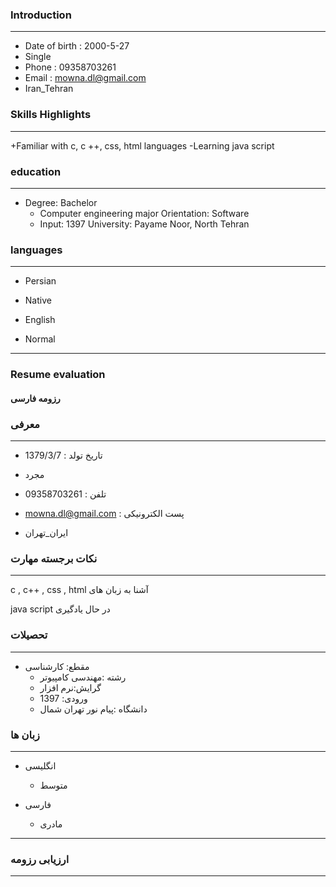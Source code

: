 ### Introduction

---

+ Date of birth : 2000-5-27
+ Single
+ Phone : 09358703261
 + Email : mowna.dl@gmail.com
 + Iran_Tehran

### Skills Highlights
---

+Familiar with c, c ++, css, html languages
-Learning java script
 
### education

---

 + Degree: Bachelor
   - Computer engineering major
   Orientation: Software
   - Input: 1397
   University: Payame Noor, North Tehran
  
  
### languages
    
---
    
+ Persian  
- Native
+ English
 - Normal
 
 
---
 
 ### Resume evaluation







#### رزومه فارسی
### معرفی

---

+ تاریخ تولد :  1379/3/7
+  مجرد 

+  تلفن : 09358703261
+ mowna.dl@gmail.com : پست الکترونیکی
 +  ایران_تهران




### نکات برجسته مهارت

---

c , c++ , css , html آشنا به زبان های

java script در حال یادگیری
 
 
### تحصیلات

---

 + مقطع: کارشناسی 
   - رشته :مهندسی کامپیوتر
   - گرایش:نرم افزار
   - ورودی: 1397
   - دانشگاه :پیام نور تهران شمال
  
  
### زبان ها
    
---
    
  +  انگلیسی
     - متوسط
 
  + فارسی
    - مادری


 
--- 
 
 ###  ارزیابی رزومه

--- 
